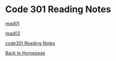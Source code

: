 # Code 301 Reading Notes

[read01](read01.md)

[read02](read02.md)


[code301 Reading Notes](/301/code301Table.md)

[Back to Homepage](README.md)